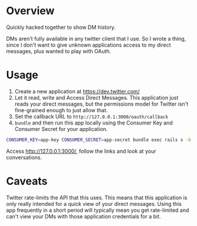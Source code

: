 # Overview
Quickly hacked together to show DM history.

DMs aren't fully available in any twitter client that I use. So I wrote a thing, since I don't want to give unknown applications access to my direct messages, plus wanted to play with OAuth.

# Usage
1. Create a new application at https://dev.twitter.com/
1. Let it read, write and Access Direct Messages. This application just reads your direct messages, but the permissions model for Twitter isn't fine-grained enough to just allow that.
1. Set the callback URL to `http://127.0.0.1:3000/oauth/callback`
1. `bundle` and then run this app locally using the Consumer Key and Consumer Secret for your application.

```sh
CONSUMER_KEY=app-key CONSUMER_SECRET=app-secret bundle exec rails s -b 127.0.0.1
```

Access http://127.0.0.1:3000/, follow the links and look at your conversations.

# Caveats

Twitter rate-limits the API that this uses. This means that this application is only really intended for a quick view of your direct messages. Using this app frequently in a short period will typically mean you get rate-limited and can't view your DMs with those application credentials for a bit.